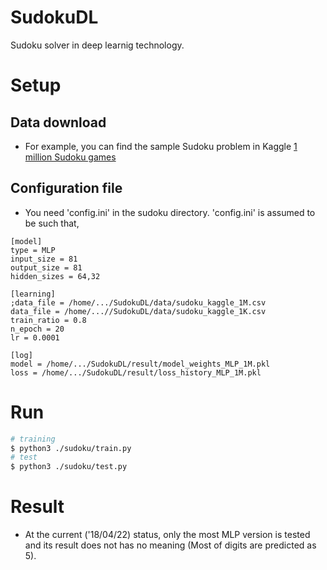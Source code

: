 # SudokuDL
Sudoku solver in deep learnig technology.

# Setup
## Data download
- For example, you can find the sample Sudoku problem in Kaggle [1 million Sudoku games](https://github.com/hageShogun/SudokuDL.git)

## Configuration file
- You need 'config.ini' in the sudoku directory. 'config.ini' is assumed to be such that,

```
[model]
type = MLP
input_size = 81
output_size = 81
hidden_sizes = 64,32

[learning]
;data_file = /home/.../SudokuDL/data/sudoku_kaggle_1M.csv
data_file = /home/...//SudokuDL/data/sudoku_kaggle_1K.csv
train_ratio = 0.8
n_epoch = 20
lr = 0.0001

[log]
model = /home/.../SudokuDL/result/model_weights_MLP_1M.pkl
loss = /home/.../SudokuDL/result/loss_history_MLP_1M.pkl
```

# Run

``` sh
# training
$ python3 ./sudoku/train.py
# test
$ python3 ./sudoku/test.py
```

# Result
- At the current ('18/04/22) status, only the most MLP version is tested and its result does not has no meaning (Most of digits are predicted as 5).
